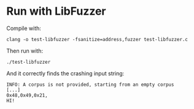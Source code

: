 # Run with LibFuzzer
Compile with:
```
clang -o test-libfuzzer -fsanitize=address,fuzzer test-libfuzzer.c
```

Then run with:
```
./test-libfuzzer
```

And it correctly finds the crashing input string:
```
INFO: A corpus is not provided, starting from an empty corpus
[...]
0x48,0x49,0x21,
HI!
```
